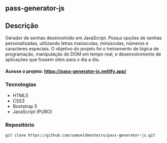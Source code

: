 ## pass-generator-js

## Descrição

Gerador de senhas desenvolvido em JavaScript. Possui opções de senhas personalizadas, utilizando letras maiúsculas, minúsculas, números e caracteres especiais.
O objetivo do projeto foi o treinamento de lógica de programação, manipulação do DOM em tempo real, e desenvolvimento de aplicações que fossem úteis para o dia a dia.

#### Acesse o projeto: https://pass-generator-js.netlify.app/

### Tecnologias

* HTML5
* CSS3
* Bootstrap 5
* JavaScript (PURO)

### Repositório

```
git clone https://github.com/samueldmonteiro/pass-generator-js.git
```
